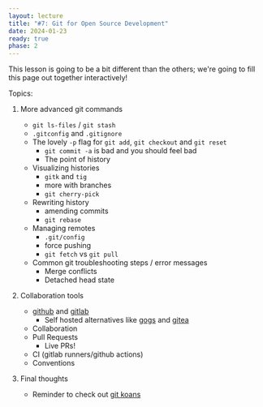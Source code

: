 ```yaml
---
layout: lecture
title: "#7: Git for Open Source Development"
date: 2024-01-23
ready: true
phase: 2
---
```


This lesson is going to be a bit different than the others; we're going to fill this page out together interactively!

Topics:

1. More advanced git commands
    * `git ls-files` / `git stash`
    * `.gitconfig` and `.gitignore`
    * The lovely `-p` flag for `git add`, `git checkout` and `git reset`
        * `git commit -a` is bad and you should feel bad
        * The point of history
    * Visualizing histories
        * `gitk` and `tig`
        * more with branches
        * `git cherry-pick`
    * Rewriting history
        * amending commits
        * `git rebase`
    * Managing remotes
        * `.git/config`
        * force pushing
        * `git fetch` vs `git pull`
    * Common git troubleshooting steps / error messages
        * Merge conflicts
        * Detached head state
2. Collaboration tools
    * [github](https://www.github.com) and [gitlab](https://gitlab.com)
        * Self hosted alternatives like [gogs](https://gogs.io) and [gitea](https://about.gitea.com)
    * Collaboration
    * Pull Requests
        * Live PRs!
    * CI (gitlab runners/github actions)
    * Conventions

3. Final thoughts
    * Reminder to check out [git koans](https://stevelosh.com/blog/2013/04/git-koans/)


